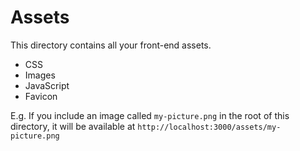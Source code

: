 # Assets

This directory contains all your front-end assets.

* CSS
* Images
* JavaScript
* Favicon

E.g. If you include an image called `my-picture.png` in the root of this directory, it will be available at `http://localhost:3000/assets/my-picture.png`
